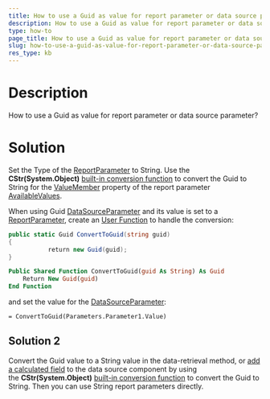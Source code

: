 ```yaml
---
title: How to use a Guid as value for report parameter or data source parameter?
description: How to use a Guid as value for report parameter or data source parameter?.
type: how-to
page_title: How to use a Guid as value for report parameter or data source parameter?
slug: how-to-use-a-guid-as-value-for-report-parameter-or-data-source-parameter-
res_type: kb
---
```

 
# Description  

How to use a Guid as value for report parameter or data source parameter?  
  
# Solution

Set the Type of the [ReportParameter](../t-telerik-reporting-reportparameter) to String. Use the **CStr(System.Object)** [built-in conversion function](../expressions-functions) to convert the Guid to String for the  [ValueMember](../p-telerik-reporting-reportparameteravailablevalues-valuemember) property of the report parameter [AvailableValues](../properties-t-telerik-reporting-reportparameteravailablevalues).  

When using Guid [DataSourceParameter](../t-telerik-reporting-datasourceparameter) and its value is set to a [ReportParameter](../t-telerik-reporting-reportparameter), create an [User Function](../expressions-user-functions) to handle the conversion:  


```cs
public static Guid ConvertToGuid(string guid)
{
           return new Guid(guid);
}
```
```vb
Public Shared Function ConvertToGuid(guid As String) As Guid
    Return New Guid(guid)
End Function
```
   

and set the value for the [DataSourceParameter](../t-telerik-reporting-datasourceparameter):   
  


`= ConvertToGuid(Parameters.Parameter1.Value)`  

## Solution 2  
  
Convert the Guid value to a String value in the data-retrieval method, or [add a calculated field](../datasource-calculated-fields) to the data source component by using the **CStr(System.Object)** [built-in conversion function](../expressions-functions) to convert the Guid to String. Then you can use String report parameters directly.

